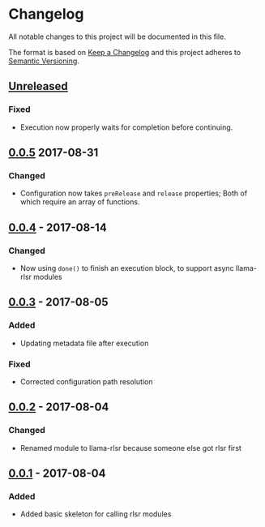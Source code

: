 # Changelog
All notable changes to this project will be documented in this file.

The format is based on [Keep a Changelog](http://keepachangelog.com/)
and this project adheres to [Semantic Versioning](http://semver.org/).

## [Unreleased]
### Fixed
- Execution now properly waits for completion before continuing.

## [0.0.5] 2017-08-31
### Changed
- Configuration now takes `preRelease` and `release` properties; Both of which require an array of functions.

## [0.0.4] - 2017-08-14
### Changed
- Now using `done()` to finish an execution block, to support async llama-rlsr modules

## [0.0.3] - 2017-08-05
### Added
- Updating metadata file after execution

### Fixed
- Corrected configuration path resolution

## [0.0.2] - 2017-08-04
### Changed
- Renamed module to llama-rlsr because someone else got rlsr first

## [0.0.1] - 2017-08-04
### Added
- Added basic skeleton for calling rlsr modules

[Unreleased]: https://github.com/HopefulLlama/llama-rlsr/compare/v0.0.5...HEAD
[0.0.5]: https://github.com/HopefulLlama/llama-rlsr/compare/v0.0.4...v0.0.5
[0.0.4]: https://github.com/HopefulLlama/llama-rlsr/compare/v0.0.3...v0.0.4
[0.0.3]: https://github.com/HopefulLlama/llama-rlsr/compare/v0.0.2...v0.0.3
[0.0.2]: https://github.com/HopefulLlama/llama-rlsr/compare/v0.0.1...v0.0.2
[0.0.1]: https://github.com/HopefulLlama/llama-rlsr/compare/06a80b339d2803211d62b6fc9dfd6e5f8fd952ea...v0.0.1